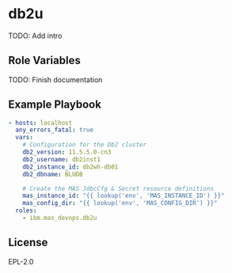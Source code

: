db2u
==========

TODO: Add intro

Role Variables
--------------

TODO: Finish documentation


Example Playbook
----------------

```yaml
- hosts: localhost
  any_errors_fatal: true
  vars:
    # Configuration for the Db2 cluster
    db2_version: 11.5.5.0-cn3
    db2_username: db2inst1
    db2_instance_id: db2wh-db01
    db2_dbname: BLUDB

    # Create the MAS JdbcCfg & Secret resource definitions
    mas_instance_id: "{{ lookup('env', 'MAS_INSTANCE_ID') }}"
    mas_config_dir: "{{ lookup('env', 'MAS_CONFIG_DIR') }}"
  roles:
    - ibm.mas_devops.db2u
```

License
-------

EPL-2.0
